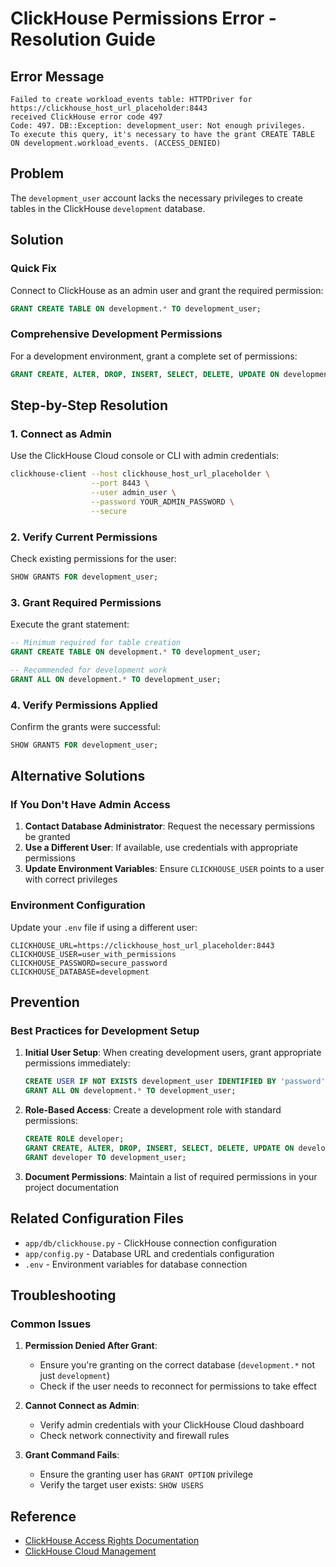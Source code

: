 # ClickHouse Permissions Error - Resolution Guide

## Error Message
```
Failed to create workload_events table: HTTPDriver for https://clickhouse_host_url_placeholder:8443 
received ClickHouse error code 497
Code: 497. DB::Exception: development_user: Not enough privileges. 
To execute this query, it's necessary to have the grant CREATE TABLE ON development.workload_events. (ACCESS_DENIED)
```

## Problem
The `development_user` account lacks the necessary privileges to create tables in the ClickHouse `development` database.

## Solution

### Quick Fix
Connect to ClickHouse as an admin user and grant the required permission:

```sql
GRANT CREATE TABLE ON development.* TO development_user;
```

### Comprehensive Development Permissions
For a development environment, grant a complete set of permissions:

```sql
GRANT CREATE, ALTER, DROP, INSERT, SELECT, DELETE, UPDATE ON development.* TO development_user;
```

## Step-by-Step Resolution

### 1. Connect as Admin
Use the ClickHouse Cloud console or CLI with admin credentials:

```bash
clickhouse-client --host clickhouse_host_url_placeholder \
                  --port 8443 \
                  --user admin_user \
                  --password YOUR_ADMIN_PASSWORD \
                  --secure
```

### 2. Verify Current Permissions
Check existing permissions for the user:

```sql
SHOW GRANTS FOR development_user;
```

### 3. Grant Required Permissions
Execute the grant statement:

```sql
-- Minimum required for table creation
GRANT CREATE TABLE ON development.* TO development_user;

-- Recommended for development work
GRANT ALL ON development.* TO development_user;
```

### 4. Verify Permissions Applied
Confirm the grants were successful:

```sql
SHOW GRANTS FOR development_user;
```

## Alternative Solutions

### If You Don't Have Admin Access

1. **Contact Database Administrator**: Request the necessary permissions be granted
2. **Use a Different User**: If available, use credentials with appropriate permissions
3. **Update Environment Variables**: Ensure `CLICKHOUSE_USER` points to a user with correct privileges

### Environment Configuration
Update your `.env` file if using a different user:

```env
CLICKHOUSE_URL=https://clickhouse_host_url_placeholder:8443
CLICKHOUSE_USER=user_with_permissions
CLICKHOUSE_PASSWORD=secure_password
CLICKHOUSE_DATABASE=development
```

## Prevention

### Best Practices for Development Setup

1. **Initial User Setup**: When creating development users, grant appropriate permissions immediately:
   ```sql
   CREATE USER IF NOT EXISTS development_user IDENTIFIED BY 'password';
   GRANT ALL ON development.* TO development_user;
   ```

2. **Role-Based Access**: Create a development role with standard permissions:
   ```sql
   CREATE ROLE developer;
   GRANT CREATE, ALTER, DROP, INSERT, SELECT, DELETE, UPDATE ON development.* TO developer;
   GRANT developer TO development_user;
   ```

3. **Document Permissions**: Maintain a list of required permissions in your project documentation

## Related Configuration Files

- `app/db/clickhouse.py` - ClickHouse connection configuration
- `app/config.py` - Database URL and credentials configuration
- `.env` - Environment variables for database connection

## Troubleshooting

### Common Issues

1. **Permission Denied After Grant**: 
   - Ensure you're granting on the correct database (`development.*` not just `development`)
   - Check if the user needs to reconnect for permissions to take effect

2. **Cannot Connect as Admin**:
   - Verify admin credentials with your ClickHouse Cloud dashboard
   - Check network connectivity and firewall rules

3. **Grant Command Fails**:
   - Ensure the granting user has `GRANT OPTION` privilege
   - Verify the target user exists: `SHOW USERS`

## Reference
- [ClickHouse Access Rights Documentation](https://clickhouse.com/docs/en/operations/access-rights)
- [ClickHouse Cloud Management](https://clickhouse.cloud)